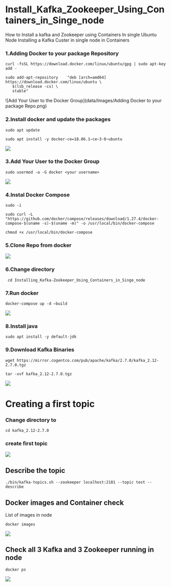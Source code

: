 # Install_Kafka_Zookeeper_Using_Containers_in_Singe_node
 How to Install a kafka and Zookeeper using Containers In single Ubuntu Node
 Installing a Kafka Custer in single node in Containers
### 1.Adding Docker to your package Repository
```
curl -fsSL https://download.docker.com/linux/ubuntu/gpg | sudo apt-key add -

sudo add-apt-repository    "deb [arch=amd64] https://download.docker.com/linux/ubuntu \
   $(lsb_release -cs) \
   stable"
```
![Add Your User to the Docker Group](data/Images/Adding Docker to your package Repo.png)
 
### 2.Install docker and update the packages
```
sudo apt update
```
```
sudo apt install -y docker-ce=18.06.1~ce~3-0~ubuntu
```
 ![](https://github.com/sada498/Installing_Kafka-Zookeeper_Using_Containers_in_Singe_node/blob/main/data/Images/Install%20docker%20and%20update%20the%20packages.png)
### 3.Add Your User to the Docker Group
```
sudo usermod -a -G docker <your username>
```
 ![](https://github.com/sada498/Installing_Kafka-Zookeeper_Using_Containers_in_Singe_node/blob/main/data/Images/Add%20Your%20User%20to%20the%20Docker%20Group.png)
### 4.Instal Docker Compose
```
sudo -i
```
```
sudo curl -L "https://github.com/docker/compose/releases/download/1.27.4/docker-compose-$(uname -s)-$(uname -m)" -o /usr/local/bin/docker-compose

  ```
```
chmod +x /usr/local/bin/docker-compose
```

### 5.Clone Repo from docker
 
![](https://github.com/sada498/Installing_Kafka-Zookeeper_Using_Containers_in_Singe_node/blob/main/data/Images/Clone%20Repo%20from%20docker.png)
### 6.Change directory 
```
 cd Installing_Kafka-Zookeeper_Using_Containers_in_Singe_node
```
### 7.Run docker 
```
docker-compose up -d –build
 ```
 ![](https://github.com/sada498/Installing_Kafka-Zookeeper_Using_Containers_in_Singe_node/blob/main/data/Images/Run%20docker%20compose.png)

### 8.Install java
```
sudo apt install -y default-jdk
```

### 9.Download Kafka Binaries
 ```
wget https://mirror.cogentco.com/pub/apache/kafka/2.7.0/kafka_2.12-2.7.0.tgz 
   ```
```
tar -xvf kafka_2.12-2.7.0.tgz 
```
![](https://github.com/sada498/Installing_Kafka-Zookeeper_Using_Containers_in_Singe_node/blob/main/data/Images/Download%20Kafka%20Binaries.png)
 




# Creating a first topic 
### Change directory to 
```
cd kafka_2.12-2.7.0
```

### create first topic
 ![](https://github.com/sada498/Installing_Kafka-Zookeeper_Using_Containers_in_Singe_node/blob/main/data/Images/create%20first%20topic.png)
## Describe the topic
```
./bin/kafka-topics.sh --zookeeper localhost:2181 --topic test --describe
```

## Docker images and Container check
List of images in node
```
docker images 
```
 ![](https://github.com/sada498/Installing_Kafka-Zookeeper_Using_Containers_in_Singe_node/blob/main/data/Images/List%20of%20images%20in%20node.png)
## Check all 3 Kafka and 3 Zookeeper running in node

 ```
docker ps
```
 ![](https://github.com/sada498/Installing_Kafka-Zookeeper_Using_Containers_in_Singe_node/blob/main/data/Images/Check%20all%203%20Kafka%20and%203%20Zookeeper%20running%20in%20node.png)


